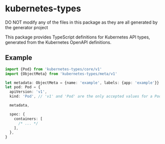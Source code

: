 

# kubernetes-types

DO NOT modify any of the files in this package as they are all generated by the generator project

This package provides TypeScript definitions for Kubernetes API types, generated from the Kubernetes OpenAPI definitions.

## Example

```typescript
import {Pod} from 'kubernetes-types/core/v1'
import {ObjectMeta} from 'kubernetes-types/meta/v1'

let metadata: ObjectMeta = {name: 'example', labels: {app: 'example'}}
let pod: Pod = {
  apiVersion: 'v1',
  kind: 'Pod', // 'v1' and 'Pod' are the only accepted values for a Pod

  metadata,

  spec: {
    containers: [
      /* ... */
    ],
  },
}
```